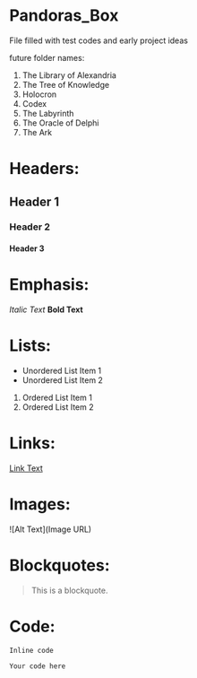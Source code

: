 # Pandoras_Box

File filled with test codes and early project ideas 

future folder names: 
1) The Library of Alexandria
2) The Tree of Knowledge
3) Holocron
4) Codex
5) The Labyrinth
6) The Oracle of Delphi
7) The Ark


# Headers:
## Header 1
### Header 2
#### Header 3

# Emphasis:
*Italic Text*
**Bold Text**

# Lists:
- Unordered List Item 1
- Unordered List Item 2

1. Ordered List Item 1
2. Ordered List Item 2

# Links:
[Link Text](URL)

# Images:
![Alt Text](Image URL)

# Blockquotes:
> This is a blockquote.

# Code:
`Inline code`

```language
Your code here
